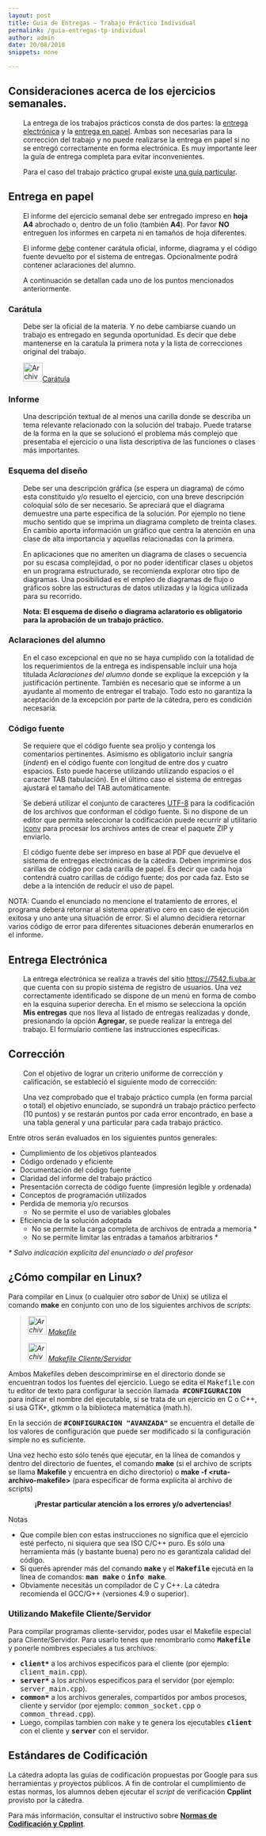 ```yaml
---
layout: post
title: Guía de Entregas – Trabajo Práctico Individual
permalink: /guia-entregas-tp-individual
author: admin
date: 20/08/2010
snippets: none

---
```

<div class="entry-content">
						<h2>Consideraciones acerca de los ejercicios semanales.</h2>
<p style="padding-left: 30px;">La entrega de los trabajos prácticos consta de dos partes: la <a href="/guia-entregas-tp-individual#EE">entrega electrónica</a> y la <a href="/guia-entregas-tp-individual#EP">entrega en papel</a>. Ambas son necesarias para la corrección del trabajo y no puede realizarse la entrega en papel si no se entregó correctamente en forma electrónica. Es muy importante leer la guía de entrega completa para evitar inconvenientes.</p>
<p style="padding-left: 30px;">Para el caso del trabajo práctico grupal existe <a href="/guia-entregas-tp-final" target="_self">una guía particular</a>.</p>
<h2><a name="EP"></a>Entrega en papel</h2>
<p style="padding-left: 30px;">El informe del ejercicio semanal debe ser entregado impreso en <strong>hoja A4</strong> abrochado o, dentro de un folio (también <strong>A4</strong>). Por favor <strong>NO</strong> entreguen los informes en carpeta ni en tamaños de hoja diferentes.</p>
<p style="padding-left: 30px;">El informe <span style="text-decoration: underline;">debe</span> contener carátula oficial, informe, diagrama y el código fuente devuelto por el sistema de entregas. Opcionalmente podrá contener aclaraciones del alumno.</p>
<p style="padding-left: 30px;">A continuación se detallan cada uno de los puntos mencionados anteriormente.</p>
<h3>Carátula</h3>
<p style="padding-left: 30px;">Debe ser la oficial de la materia. Y no debe cambiarse cuando un trabajo es entregado en segunda oportunidad. Es decir que debe mantenerse en la caratula la primera nota y la lista de correcciones original del trabajo.</p>
<p style="padding-left: 30px;"><img class="alignnone size-full wp-image-71" title="Archivo PDF" src="/wp-content/uploads/2010/08/file-pdf.gif" alt="Archivo PDF" width="39" height="38"><a href="/assets/2010/08/caratula.pdf">Carátula</a></p>
<h3>Informe</h3>
<p style="padding-left: 30px;">Una descripción textual de al menos una carilla donde se describa un tema relevante relacionado con la solución del trabajo. Puede tratarse de la forma en la que se solucionó el problema más complejo que presentaba el ejercicio o una lista descriptiva de las funciones o clases más importantes.</p>
<h3>Esquema del diseño</h3>
<p style="padding-left: 30px;">Debe ser una descripción gráfica (se espera un diagrama) de cómo esta constituido y/o resuelto el ejercicio, con una breve descripción coloquial sólo de ser necesario. Se apreciará que el diagrama demuestre una parte especifica de la solución. Por ejemplo no tiene mucho sentido que se imprima un diagrama completo de treinta clases. En cambio aporta información un gráfico que centra la atención en una clase de alta importancia y aquellas relacionadas con la primera.</p>
<p style="padding-left: 30px;">En aplicaciones que no ameriten un diagrama de clases o secuencia por su escasa complejidad, o por no poder identificar clases u objetos en un programa estructurado, se recomienda explorar otro tipo de diagramas. Una posibilidad es el empleo de diagramas de flujo o gráficos sobre las estructuras de datos utilizadas y la lógica utilizada para su recorrido.</p>
<p style="padding-left: 30px;"><strong>Nota:</strong> <strong>El esquema de diseño o diagrama aclaratorio es obligatorio para la aprobación de un trabajo práctico.</strong></p>
<h3>Aclaraciones del alumno</h3>
<p style="padding-left: 30px;">En el caso excepcional en que no se haya cumplido con la totalidad de los requerimientos de la entrega es indispensable incluir una hoja titulada <em>Aclaraciones del alumno</em> donde se explique la excepción y la justificación pertinente. También es necesario que se informe a un ayudante al momento de entregar el trabajo. Todo esto no garantiza la aceptación de la excepción por parte de la cátedra, pero es condición necesaria.</p>
<h3><a name="CF"></a>Código fuente</h3>
<p style="padding-left: 30px;">Se requiere que el código fuente sea prolijo y contenga los comentarios pertinentes. Asimismo es obligatorio incluir sangría (<em>indent</em>) en el código fuente con longitud de entre dos y cuatro espacios. Esto puede hacerse utilizando utilizando espacios o el caracter TAB (tabulación). En el último caso el sistema de entregas ajustará el tamaño del TAB automáticamente.</p>
<p style="padding-left: 30px;">Se deberá utilizar el conjunto de caracteres <a href="http://es.wikipedia.org/wiki/UTF8" target="_blank">UTF-8</a> para la codificación de los archivos que conforman el código fuente. Si no dispone de un editor que permita seleccionar la codificación puede recurrir al utilitario <a href="http://en.wikipedia.org/wiki/Iconv" target="_blank">iconv</a> para procesar los archivos antes de crear el paquete ZIP y enviarlo.</p>
<p style="padding-left: 30px;">El código fuente debe ser impreso en base al PDF que devuelve el sistema de entregas electrónicas de la cátedra. Deben imprimirse dos carillas de código por cada carilla de papel. Es decir que cada hoja contendrá cuatro carillas de código fuente; dos por cada faz. Esto se debe a la intención de reducir el uso de papel.</p>
<p>NOTA: Cuando el enunciado no mencione el tratamiento de errores, el programa deberá retornar al sistema operativo cero en caso de ejecución exitosa y uno ante una situación de error. Si el alumno decidiera retornar varios código de error para diferentes situaciones deberán enumerarlos en el informe.</p>
<h2><a name="EE"></a>Entrega Electrónica</h2>
<p style="padding-left: 30px;">La entrega electrónica se realiza a través del sitio <a href="https://7542.fi.uba.ar" target="_blank">https://7542.fi.uba.ar</a> que cuenta con su propio sistema de registro de usuarios. Una vez correctamente identificado se dispone de un menú en forma de combo en la esquina superior derecha. En el mismo se selecciona la opción <strong>Mis entregas</strong> que nos lleva al listado de entregas realizadas y donde, presionando la opción <strong>Agregar</strong>, se puede realizar la entrega del trabajo. El formulario contiene las instrucciones específicas.</p>
<h2>Corrección</h2>
<p style="padding-left: 30px;">Con el objetivo de lograr un criterio uniforme de corrección y calificación, se estableció el siguiente modo de corrección:</p>
<p style="padding-left: 30px;">Una vez comprobado que el trabajo práctico cumpla (en forma parcial o total) el objetivo enunciado, se supondrá un trabajo práctico perfecto (10 puntos) y se restarán puntos por cada error encontrado, en base a una tabla general y una particular para cada trabajo práctico.</p>
<p>Entre otros serán evaluados en los siguientes puntos generales:</p>
<ul>
<li>Cumplimiento de los objetivos planteados</li>
<li>Código ordenado y eficiente</li>
<li>Documentación del código fuente</li>
<li>Claridad del informe del trabajo práctico</li>
<li>Presentación correcta de código fuente (impresión legible y ordenada)</li>
<li>Conceptos de programación utilizados</li>
<li>Perdida de memoria y/o recursos
<ul>
<li>No se permite el uso de variables globales</li>
</ul>
</li>
<li>Eficiencia de la solución adoptada
<ul>
<li>No se permite la carga completa de archivos de entrada a memoria *</li>
<li>No se permite limitar las entradas a tamaños arbitrarios *</li>
</ul>
</li>
</ul>
<address>* Salvo indicación explícita del enunciado o del profesor</address>
<h2><a name="compilar"></a>¿Cómo compilar en Linux?</h2>
<p>Para compilar en Linux (o cualquier otro <em>sabor</em> de Unix) se utiliza el comando <strong>make</strong> en conjunto con uno de los siguientes archivos de <em>scripts</em>:</p>
<blockquote><p><em><em><a href="/assets/2010/08/file-zip.gif"><img title="Archivo ZIP" src="/wp-content/uploads/2010/08/file-zip.gif" alt="Archivo ZIP" width="37" height="37"></a></em> <a href="/assets/2016/09/Makefile.zip">Makefile</a><br>
</em></p>
<p><em><a href="/assets/2010/08/file-zip.gif"><img title="Archivo ZIP" src="/wp-content/uploads/2010/08/file-zip.gif" alt="Archivo ZIP" width="37" height="37"></a> <a href="/assets/2016/09/Makefile_client_server.zip">Makefile Cliente/Servidor</a><br>
</em></p></blockquote>
<p>Ambos Makefiles deben descomprimirse en el directorio donde se encuentran todos los fuentes del ejercicio. Luego se edita el <tt>Makefile</tt> con tu editor de texto para configurar la sección llamada&nbsp; <strong><tt>#CONFIGURACION</tt></strong> para indicar el nombre del ejecutable, si se trata de un ejercicio en C o C++, si usa GTK+, gtkmm o la biblioteca matemática (math.h).</p>
<p>En la sección de <strong><tt>#CONFIGURACION "AVANZADA"</tt></strong> se encuentra el detalle de los valores de configuración que puede ser modificado si la configuración simple no es suficiente.</p>
<p>Una vez hecho esto sólo tenés que ejecutar, en la línea de comandos y dentro del directorio de fuentes, el comando&nbsp;<strong><strong>make</strong></strong> (si el archivo de scripts se llama&nbsp;<strong>Makefile</strong> y encuentra en dicho directorio) o <strong>make -f &lt;ruta-archivo-makefile&gt;</strong> (para especificar de forma explícita al archivo de scripts)</p>
<p style="text-align: center;"><strong>¡Prestar particular atención a los errores y/o advertencias!</strong></p>
<p>Notas</p>
<ul>
<li>Que compile bien con estas instrucciones no significa que el ejercicio esté perfecto, ni siquiera que sea ISO C/C++ puro. Es sólo una herramienta más (y bastante buena) pero no es garantizala calidad del código.</li>
<li>Si querés aprender más del comando <strong><tt>make</tt></strong> y el <strong><tt>Makefile</tt></strong> ejecutá en la línea de comandos: <strong><tt>man make</tt></strong> o <strong><tt>info make</tt></strong>.</li>
<li>Obviamente necesitás un compilador de C y C++. La cátedra recomienda el GCC/G++ (versiones 4.9 o superior).</li>
</ul>
<h3>Utilizando Makefile Cliente/Servidor</h3>
<p>Para compilar programas cliente-servidor, podes usar el Makefile especial para Cliente/Servidor. Para usarlo tenes que renombrarlo como <strong><tt>Makefile </tt></strong>y ponerle nombres especiales a tus archivos:</p>
<ul>
<li><strong><tt>client*</tt></strong> a los archivos especificos para el cliente (por ejemplo: <tt>client_main.cpp</tt>).</li>
<li><strong><tt>server*</tt></strong> a los archivos especificos para el servidor (por ejemplo: <tt>server_main.cpp</tt>).</li>
<li><strong><tt>common*</tt></strong> a los archivos generales, compartidos por ambos procesos, cliente y servidor (por ejemplo: <tt>common_socket.cpp</tt> o <tt>common_thread.cpp</tt>).</li>
<li>Luego, compilas tambien con <tt>make</tt> y te genera los ejecutables <strong><tt>client</tt></strong> con el cliente y <strong><tt>server</tt></strong> con el servidor.</li>
</ul>
<h2>Estándares de Codificación</h2>
<p>La cátedra adopta las guías de codificación propuestas por Google para sus herramientas y proyectos públicos. A fin de controlar el cumplimiento de estas normas, los alumnos deben ejecutar el <em>script</em> de verificación <strong>Cpplint</strong> provisto por la cátedra.</p>
<p>Para más información, consultar el instructivo sobre <strong><a title="Normas de Codificación – CPPLint" href="/2013/08/21/Normas-de-Codificacion-CPPLint.html">Normas de Codificación y Cpplint</a></strong>.</p>
											</div>
